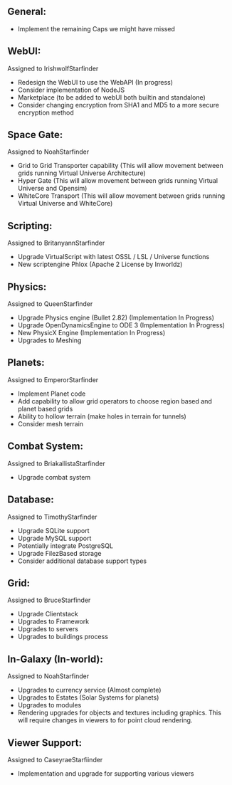 General:
--------
* Implement the remaining Caps we might have missed

WebUI:
----------
Assigned to IrishwolfStarfinder
* Redesign the WebUI to use the WebAPI (In progress)
* Consider implementation of NodeJS
* Marketplace (to be added to webUI both builtin and standalone)
* Consider changing encryption from SHA1 and MD5 to a more secure encryption method

Space Gate:
----------
Assigned to NoahStarfinder
* Grid to Grid Transporter capability (This will allow movement between grids running Virtual Universe Architecture)
* Hyper Gate (This will allow movement between grids running Virtual Universe and Opensim)
* WhiteCore Transport (This will allow movement between grids running Virtual Universe and WhiteCore)


Scripting:
----------
Assigned to BritanyannStarfinder
* Upgrade VirtualScript with latest OSSL / LSL / Universe functions
* New scriptengine Phlox (Apache 2 License by Inworldz)

Physics:
--------
Assigned to QueenStarfinder
* Upgrade Physics engine (Bullet 2.82) (Implementation In Progress)
* Upgrade OpenDynamicsEngine to ODE 3 (Implementation In Progress)
* New PhysicX Engine (Implementation In Progress)
* Upgrades to Meshing

Planets:
----------
Assigned to EmperorStarfinder
* Implement Planet code
* Add capability to allow grid operators to choose region based and planet based grids
* Ability to hollow terrain (make holes in terrain for tunnels)
* Consider mesh terrain

Combat System:
--------------
Assigned to BriakallistaStarfinder
* Upgrade combat system

Database:
----------
Assigned to TimothyStarfinder
* Upgrade SQLite support
* Upgrade MySQL support
* Potentially integrate PostgreSQL
* Upgrade FilezBased storage
* Consider additional database support types

Grid:
----------
Assigned to BruceStarfinder
* Upgrade Clientstack
* Upgrades to Framework
* Upgrades to servers
* Upgrades to buildings process

In-Galaxy (In-world):
----------------------
Assigned to NoahStarfinder
* Upgrades to currency service (Almost complete)
* Upgrades to Estates (Solar Systems for planets)
* Upgrades to modules
* Rendering upgrades for objects and textures including graphics.  This will require changes in viewers to for point cloud rendering.

Viewer Support:
-----------------
Assigned to CaseyraeStarfiinder
* Implementation and upgrade for supporting various viewers